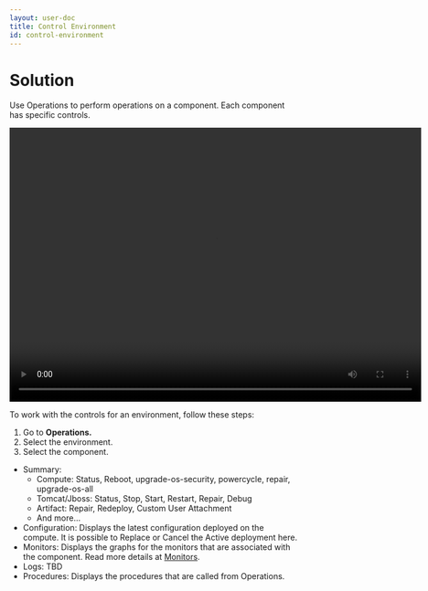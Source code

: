 ```yaml
---
layout: user-doc
title: Control Environment
id: control-environment
---
```


# Solution

Use Operations to perform operations on a component. Each component has specific controls.

<video width="720" height="480" preload="metadata" controls="" class="grovo-video">
    <source src="http://videos.grovo.com/walmart-oneops-operate-and-monitoring-0215_control-your-environment-through-operations_4668.webm?vpv=1" type="video/webm">
    Your browser does not implement HTML5 video. 
</video>

To work with the controls for an environment, follow these steps:


1. Go to **Operations.**
2. Select the environment.
3. Select the component.
  
  
* Summary:
    * Compute: Status, Reboot, upgrade-os-security, powercycle, repair, upgrade-os-all
    * Tomcat/Jboss: Status, Stop, Start, Restart, Repair, Debug
    * Artifact: Repair, Redeploy, Custom User Attachment
    * And more...
* Configuration: Displays the latest configuration deployed on the compute. It is possible to Replace or Cancel the Active deployment here.
* Monitors: Displays the graphs for the monitors that are associated with the component. Read more details at 
[Monitors](/user/operation/monitors.html).
* Logs: TBD
* Procedures: Displays the procedures that are called from Operations.
